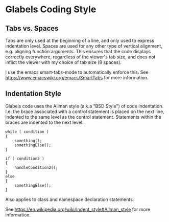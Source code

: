 Glabels Coding Style
====================

Tabs vs. Spaces
---------------

Tabs are only used at the beginning of a line, and only used to express indentation level.  Spaces are used
for any other type of vertical alignment, e.g. aligning function arguments.  This ensures that the code
displays correctly everywhere, regardless of the viewer's tab size, and does not inflict the viewer with my
choice of tab size (8 spaces).

I use the emacs smart-tabs-mode to automatically enforce this.
See https://www.emacswiki.org/emacs/SmartTabs for more information.


Indentation Style
-----------------

Glabels code uses the Allman style (a.k.a "BSD Style") of code indentation.  I.e. the brace associated with a
control statement is placed on the next line, indented to the same level as the control statement.
Statements within the braces are indented to the next level.

```
while ( condition )
{
	something();
	somethingElse();
}

if ( condition2 )
{
	handleCondition2();
}
else
{
	somethingElse();
}
```

Also applies to class and namespace declaration statements.

See https://en.wikipedia.org/wiki/Indent_style#Allman_style for more information.
